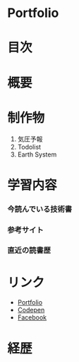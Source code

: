 # Portfolio

# 目次

# 概要

# 制作物
1. 気圧予報
2. Todolist
3. Earth System

# 学習内容
### 今読んでいる技術書

### 参考サイト

### 直近の読書歴

# リンク
- [Portfolio](http://whitehead.php.xdomain.jp/)
- [Codepen](https://codepen.io/luckwell/details/ExyzNLM)
- [Facebook](https://www.facebook.com/tomoki.yoshii.5/)

# 経歴

